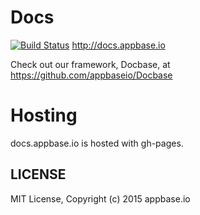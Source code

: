 Docs
====
[![Build Status](https://travis-ci.org/appbaseio/Docs.svg?branch=master)](https://travis-ci.org/appbaseio/Docs)
http://docs.appbase.io

Check out our framework, Docbase, at https://github.com/appbaseio/Docbase

Hosting
=======

docs.appbase.io is hosted with gh-pages.

## LICENSE

MIT License, Copyright (c) 2015 appbase.io

